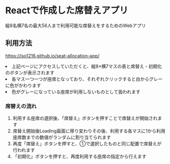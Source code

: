 # Reactで作成した席替えアプリ

縦8名横7名の最大56人まで利用可能な席替えをするためのWebアプリ

## 利用方法

<a target="_blank" href="https://iso1216.github.io/seat-allocation-app/">https://iso1216.github.io/seat-allocation-app/</a>
<li>上記ページにアクセスしていただくと、縦8×横7マスの表と席替え・初期化のボタンが表示されます</li>
<li>各マス一つ一つが座席となっており、それぞれクリックすると白からグレーに色がかわります</li>
<li>色がグレーになっている座席が利用しないものとして扱われます</li>

### 席替えの流れ
<ol>
<li>利用する座席の選択後、「席替え」ボタンを押すことで席替えが開始されます</li>
<li>席替え開始後Loading画面に移り変わりその後、利用する各マスに1から利用座席数までの数値がランダムに割り当てられます</li>
<li>再度「席替え」ボタンを押すと、①で選択したものと同じ配置で席替えが行われます</li>
<li>「初期化」ボタンを押すと、再度利用する座席の指定から行えます</li>
</ol>
